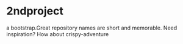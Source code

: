 # 2ndproject
a bootstrap.Great repository names are short and memorable. Need inspiration? How about crispy-adventure
